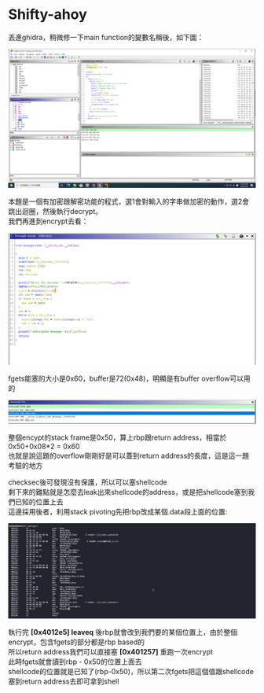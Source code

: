 # Shifty-ahoy

丟進ghidra，稍微修一下main function的變數名稱後，如下圖：  

![image](https://raw.githubusercontent.com/sarafciel/PwnWriteup/master/NahamconCTF/image.png)


本題是一個有加密跟解密功能的程式，選1會對輸入的字串做加密的動作，選2會跳出迴圈，然後執行decrypt。  
我們再進到encrypt去看：  

![image](https://github.com/sarafciel/PwnWriteup/blob/master/NahamconCTF/shifts-ahoy2.png)

fgets能塞的大小是0x60，buffer是72(0x48)，明顯是有buffer overflow可以用的

![image](https://github.com/sarafciel/PwnWriteup/blob/master/NahamconCTF/shifts-ahoy3.png)

整個encypt的stack frame是0x50，算上rbp跟return address，相當於0x50+0x08*2 = 0x60  
也就是說這題的overflow剛剛好是可以蓋到return address的長度，這是這一題考驗的地方  

checksec後可發現沒有保護，所以可以塞shellcode  
剩下來的難點就是怎麼去leak出來shellcode的address，或是把shellcode塞到我們已知的位置上去  
這邊採用後者，利用stack pivoting先把rbp改成某個.data段上面的位置:

![image](https://github.com/sarafciel/PwnWriteup/blob/master/NahamconCTF/shifts-ahoy4.png)

執行完 **[0x4012e5] leaveq**
後rbp就會改到我們要的某個位置上，由於整個encrypt，包含fgets的部分都是rbp based的  
所以return address我們可以直接塞 **[0x401257]** 重跑一次encrypt  
此時fgets就會讀到rbp - 0x50的位置上面去  
shellcode的位置就是已知了(rbp-0x50)，所以第二次fgets把這個值跟shellcode塞到return address去即可拿到shell
